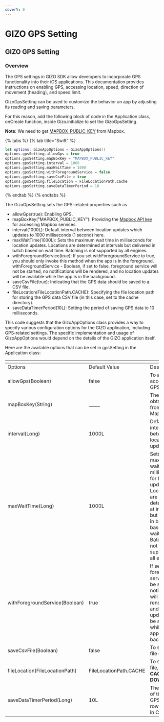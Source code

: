 ```yaml
---
coverY: 0
---
```


# GIZO GPS Setting

## GIZO GPS Setting

### Overview <a href="#overview" id="overview"></a>

The GPS settings in GIZO SDK allow developers to incorporate GPS functionality into their iOS applications. This documentation provides instructions on enabling GPS, accessing location, speed, direction of movement (heading), and speed limit.

GizoGpsSetting can be used to customize the behavior an app by adjusting its reading and saving parameters.

For this reason, add the following block of code in the Application class, onCreate function, inside Gizo.initialize to set the GizoGpsSetting.

**Note:** We need to get [MAPBOX\_PUBLIC\_KEY](https://docs.mapbox.com/android/maps/guides/install/#configure-credentials) from Mapbox.

{% tabs %}
{% tab title="Swift" %}
```swift
let options: GizoAppOptions = GizoAppOptions()
options.gpsSetting.allowGps = true
options.gpsSetting.mapBoxKey = "MAPBOX_PUBLIC_KEY"
options.gpsSetting.interval = 1000
options.gpsSetting.maxWaitTime = 1000
options.gpsSetting.withForegroundService = false
options.gpsSetting.saveCsvFile = true
options.gpsSetting.fileLocation = FileLocationPath.Cache
options.gpsSetting.saveDataTimerPeriod = 10
```
{% endtab %}
{% endtabs %}

The GizoGpsSetting sets the GPS-related properties such as

* allowGps(true): Enabling GPS.
* mapBoxKey("MAPBOX\_PUBLIC\_KEY"): Providing the [Mapbox API key](https://docs.mapbox.com/android/maps/guides/install/#configure-credentials) for accessing Mapbox services.
* interval(1000L): Default interval between location updates which updates to 1000 milliseconds (1 second) here.
* maxWaitTime(1000L): Sets the maximum wait time in milliseconds for location updates. Locations are determined at intervals but delivered in batch based on wait time. Batching is not supported by all engines.
* withForegroundService(true): If you set withForegroundService to true, you should only invoke this method when the app is in the foreground. withForegroundService - Boolean, if set to false, foreground service will not be started, no notifications will be rendered, and no location updates will be available while the app is in the background.
* saveCsvFile(true): Indicating that the GPS data should be saved to a CSV file.
* fileLocation(FileLocationPath.CACHE): Specifying the file location path for storing the GPS data CSV file (in this case, set to the cache directory).
* saveDataTimerPeriod(10L): Setting the period of saving GPS data to 10 milliseconds.

This code suggests that the GizoAppOptions class provides a way to specify various configuration options for the GIZO application, including GPS-related settings. The specific implementation and usage of GizoAppOptions would depend on the details of the GIZO application itself.

​Here are the available options that can be set in gpsSetting in the Application class:

<table data-header-hidden><thead><tr><th width="207.33333333333331"></th><th></th><th></th></tr></thead><tbody><tr><td>Options</td><td>Default Value</td><td>Description</td></tr><tr><td>allowGps(Boolean)</td><td>false</td><td>To allow access to GPS setting.</td></tr><tr><td>mapBoxKey(String)</td><td>_____</td><td>The key was obtained from Mapbox.</td></tr><tr><td>interval(Long)</td><td>1000L</td><td>Default interval between location updates.</td></tr><tr><td>maxWaitTime(Long)</td><td>1000L</td><td>Sets the maximum wait time in milliseconds for location updates. Locations are determined at intervals but delivered in batch based on wait time. Batching is not supported by all engines.</td></tr><tr><td>withForegroundService(Boolean)</td><td>true</td><td>If set to true, foreground service will be started, notifications will be rendered, and location updates will be available while the app is in the background.</td></tr><tr><td>saveCsvFile(Boolean)</td><td>false</td><td>To save CSV file or not.</td></tr><tr><td>fileLocation(FileLocationPath)</td><td>FileLocationPath.CACHE</td><td>To save GPS file, in the <strong>CACHE</strong> or <strong>DOWNLOAD</strong>.</td></tr><tr><td>saveDataTimerPeriod(Long)</td><td>10L</td><td>The period of time that a GPS data row is saved in CSV file.</td></tr></tbody></table>
